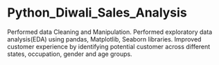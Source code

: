 # Python_Diwali_Sales_Analysis
Performed data Cleaning and Manipulation. Performed exploratory data analysis(EDA) using pandas, Matplotlib, Seaborn libraries. Improved customer experience by identifying potential customer across different states, occupation, gender and age groups.
